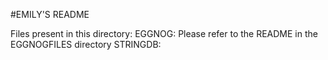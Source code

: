 #EMILY'S README

Files present in this directory:
EGGNOG:
	Please refer to the README in the EGGNOGFILES directory
STRINGDB:

